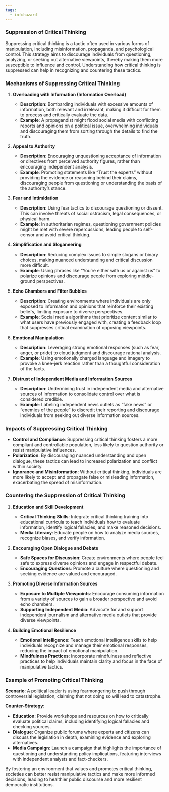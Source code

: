 ```yaml
---
tags:
  - infohazard
---
```

### Suppression of Critical Thinking

Suppressing critical thinking is a tactic often used in various forms of manipulation, including misinformation, propaganda, and psychological control. This strategy aims to discourage individuals from questioning, analyzing, or seeking out alternative viewpoints, thereby making them more susceptible to influence and control. Understanding how critical thinking is suppressed can help in recognizing and countering these tactics.

### Mechanisms of Suppressing Critical Thinking

1. **Overloading with Information (Information Overload)**
   - **Description**: Bombarding individuals with excessive amounts of information, both relevant and irrelevant, making it difficult for them to process and critically evaluate the data.
   - **Example**: A propagandist might flood social media with conflicting reports and opinions on a political issue, overwhelming individuals and discouraging them from sorting through the details to find the truth.

2. **Appeal to Authority**
   - **Description**: Encouraging unquestioning acceptance of information or directives from perceived authority figures, rather than encouraging independent analysis.
   - **Example**: Promoting statements like “Trust the experts” without providing the evidence or reasoning behind their claims, discouraging people from questioning or understanding the basis of the authority’s stance.

3. **Fear and Intimidation**
   - **Description**: Using fear tactics to discourage questioning or dissent. This can involve threats of social ostracism, legal consequences, or physical harm.
   - **Example**: In authoritarian regimes, questioning government policies might be met with severe repercussions, leading people to self-censor and avoid critical thinking.

4. **Simplification and Sloganeering**
   - **Description**: Reducing complex issues to simple slogans or binary choices, making nuanced understanding and critical discussion more difficult.
   - **Example**: Using phrases like “You’re either with us or against us” to polarize opinions and discourage people from exploring middle-ground perspectives.

5. **Echo Chambers and Filter Bubbles**
   - **Description**: Creating environments where individuals are only exposed to information and opinions that reinforce their existing beliefs, limiting exposure to diverse perspectives.
   - **Example**: Social media algorithms that prioritize content similar to what users have previously engaged with, creating a feedback loop that suppresses critical examination of opposing viewpoints.

6. **Emotional Manipulation**
   - **Description**: Leveraging strong emotional responses (such as fear, anger, or pride) to cloud judgment and discourage rational analysis.
   - **Example**: Using emotionally charged language and imagery to provoke a knee-jerk reaction rather than a thoughtful consideration of the facts.

7. **Distrust of Independent Media and Information Sources**
   - **Description**: Undermining trust in independent media and alternative sources of information to consolidate control over what is considered credible.
   - **Example**: Labeling independent news outlets as “fake news” or “enemies of the people” to discredit their reporting and discourage individuals from seeking out diverse information sources.

### Impacts of Suppressing Critical Thinking

- **Control and Compliance**: Suppressing critical thinking fosters a more compliant and controllable population, less likely to question authority or resist manipulative influences.
- **Polarization**: By discouraging nuanced understanding and open dialogue, these tactics can lead to increased polarization and conflict within society.
- **Ignorance and Misinformation**: Without critical thinking, individuals are more likely to accept and propagate false or misleading information, exacerbating the spread of misinformation.

### Countering the Suppression of Critical Thinking

1. **Education and Skill Development**
   - **Critical Thinking Skills**: Integrate critical thinking training into educational curricula to teach individuals how to evaluate information, identify logical fallacies, and make reasoned decisions.
   - **Media Literacy**: Educate people on how to analyze media sources, recognize biases, and verify information.

2. **Encouraging Open Dialogue and Debate**
   - **Safe Spaces for Discussion**: Create environments where people feel safe to express diverse opinions and engage in respectful debate.
   - **Encouraging Questions**: Promote a culture where questioning and seeking evidence are valued and encouraged.

3. **Promoting Diverse Information Sources**
   - **Exposure to Multiple Viewpoints**: Encourage consuming information from a variety of sources to gain a broader perspective and avoid echo chambers.
   - **Supporting Independent Media**: Advocate for and support independent journalism and alternative media outlets that provide diverse viewpoints.

4. **Building Emotional Resilience**
   - **Emotional Intelligence**: Teach emotional intelligence skills to help individuals recognize and manage their emotional responses, reducing the impact of emotional manipulation.
   - **Mindfulness Practices**: Incorporate mindfulness and reflective practices to help individuals maintain clarity and focus in the face of manipulative tactics.

### Example of Promoting Critical Thinking

**Scenario**: A political leader is using fearmongering to push through controversial legislation, claiming that not doing so will lead to catastrophe.

**Counter-Strategy**:
- **Education**: Provide workshops and resources on how to critically evaluate political claims, including identifying logical fallacies and checking sources.
- **Dialogue**: Organize public forums where experts and citizens can discuss the legislation in depth, examining evidence and exploring alternatives.
- **Media Campaign**: Launch a campaign that highlights the importance of questioning and understanding policy implications, featuring interviews with independent analysts and fact-checkers.

By fostering an environment that values and promotes critical thinking, societies can better resist manipulative tactics and make more informed decisions, leading to healthier public discourse and more resilient democratic institutions.